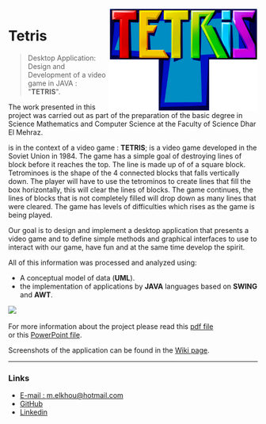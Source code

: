 <img src="src/Game/img/Tetris-logo1.png" align="right" width="300"/>

# Tetris
> Desktop Application: Design and Development of a video game in JAVA : "**TETRIS**".

The work presented in this project was carried out as part of the preparation of the basic degree in Science Mathematics and Computer Science at the Faculty of Science Dhar El Mehraz.

is in the context of a video game : **TETRIS**; is a video game developed in the Soviet Union in 1984. The game has a simple goal of destroying lines of block before it reaches the top. The line is made up of of a square block. Tetrominoes is the shape of the 4 connected blocks that falls vertically down. The player will have to use the tetrominos to create lines that fill the box horizontally, this will clear the lines of blocks. The game continues, the lines of blocks that is not completely filled will drop down as many lines that were cleared. The game has levels of difficulties which rises as the game is being played.

Our goal is to design and implement a desktop application that presents a video game and to define simple methods and graphical interfaces to use to interact with our game, have fun and at the same time develop the spirit.

All of this information was processed and analyzed using:

- A conceptual model of data (**UML**). 
- the implementation of applications by **JAVA** languages based on **SWING** and **AWT**.

![](https://i.imgur.com/8BDdrGal.png)

For more information about the project please read this [pdf file](https://github.com/m-elkhou/Tetris/blob/master/Rapport/Rapport_Final.pdf)<br/>
or this [PowerPoint file](https://github.com/m-elkhou/Tetris/blob/master/Presentation.pptx).

Screenshots of the application can be found in the [Wiki page](https://github.com/m-elkhou/Tetris/wiki).

***
### Links
- [E-mail : ](mailto:m.elkhou@hotmail.com) m.elkhou@hotmail.com
- [GitHub](https://github.com/m-elkhou)
- [Linkedin](https://www.linkedin.com/in/m-elkhou/)
